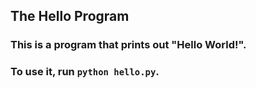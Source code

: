 
## The Hello Program

### This is a program that prints out "Hello World!".
### To use it, run `python hello.py`.
